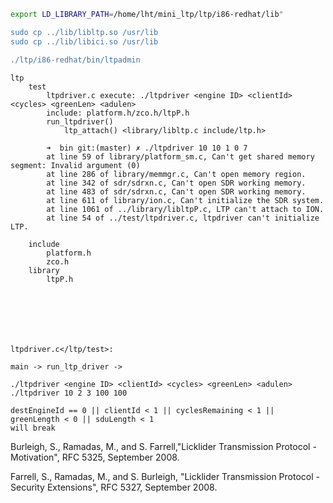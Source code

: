 ```bash
export LD_LIBRARY_PATH=/home/lht/mini_ltp/ltp/i86-redhat/lib"

sudo cp ../lib/libltp.so /usr/lib
sudo cp ../lib/libici.so /usr/lib

./ltp/i86-redhat/bin/ltpadmin
```

```
ltp
    test
        ltpdriver.c execute: ./ltpdriver <engine ID> <clientId> <cycles> <greenLen> <adulen>
        include: platform.h/zco.h/ltpP.h
        run_ltpdriver()
            ltp_attach() <library/libltp.c include/ltp.h>
        
        ➜  bin git:(master) ✗ ./ltpdriver 10 10 1 0 7 
        at line 59 of library/platform_sm.c, Can't get shared memory segment: Invalid argument (0)
        at line 286 of library/memmgr.c, Can't open memory region.
        at line 342 of sdr/sdrxn.c, Can't open SDR working memory.
        at line 483 of sdr/sdrxn.c, Can't open SDR working memory.
        at line 611 of library/ion.c, Can't initialize the SDR system.
        at line 1061 of ../library/libltpP.c, LTP can't attach to ION.
        at line 54 of ../test/ltpdriver.c, ltpdriver can't initialize LTP.

    include
        platform.h
        zco.h
    library
        ltpP.h
    
        
        
        

    

ltpdriver.c</ltp/test>:

main -> run_ltp_driver -> 

./ltpdriver <engine ID> <clientId> <cycles> <greenLen> <adulen>
./ltpdriver 10 2 3 100 100

destEngineId == 0 || clientId < 1 || cyclesRemaining < 1 || greenLength < 0 || sduLength < 1
will break

```

Burleigh, S., Ramadas, M., and S. Farrell,"Licklider            Transmission Protocol - Motivation", RFC 5325, September            2008.

Farrell, S., Ramadas, M., and S. Burleigh, "Licklider            Transmission Protocol - Security Extensions", RFC 5327,            September 2008.